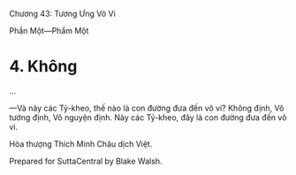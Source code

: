 

Chương 43: Tương Ưng Vô Vi

Phần Một—Phẩm Một

# 4\. Không

…

—Và này các Tỷ-kheo, thế nào là con đường đưa đến vô vi? Không định, Vô tướng định, Vô nguyện định. Này các Tỷ-kheo, đây là con đường đưa đến vô vi.

Hòa thượng Thích Minh Châu dịch Việt.

Prepared for SuttaCentral by Blake Walsh.